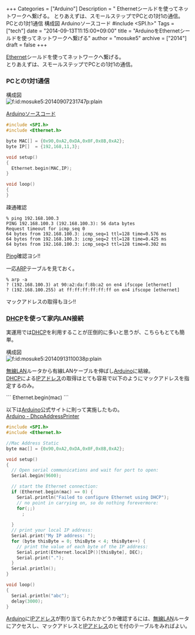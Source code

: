 +++
Categories = ["Arduino"]
Description = " Ethernetシールドを使ってネットワークへ繋げる。 とりあえずは、スモールステップでPCとの1対1の通信。       PCとの1対1通信      構成図   Arduinoソースコード  #include <SPI.h>"
Tags = ["tech"]
date = "2014-09-13T11:15:00+09:00"
title = "ArduinoをEthernetシールドを使ってネットワークへ繋げる"
author = "mosuke5"
archive = ["2014"]
draft = false
+++

<body>
<p><a class="keyword" href="http://d.hatena.ne.jp/keyword/Ethernet">Ethernet</a>シールドを使ってネットワークへ繋げる。<br>
とりあえずは、スモールステップでPCとの1対1の通信。</p>

<div class="section">
    <h3>PCとの1対1通信</h3>
    <p>構成図<br>
<span itemscope itemtype="http://schema.org/Photograph"><img src="https://cdn-ak.f.st-hatena.com/images/fotolife/m/mosuke5/20140907/20140907231747.png" alt="f:id:mosuke5:20140907231747p:plain" title="f:id:mosuke5:20140907231747p:plain" class="hatena-fotolife" itemprop="image"></span></p>
<p><a class="keyword" href="http://d.hatena.ne.jp/keyword/Arduino">Arduino</a><a class="keyword" href="http://d.hatena.ne.jp/keyword/%A5%BD%A1%BC%A5%B9%A5%B3%A1%BC%A5%C9">ソースコード</a></p>

```c
#include <SPI.h>
#include <Ethernet.h>

byte MAC[] = {0x90,0xA2,0xDA,0x0F,0x8B,0xA2};
byte IP[]  = {192,168,11,3};

void setup()
{
  Ethernet.begin(MAC,IP);
}

void loop()
{
}
```

<p>疎通確認</p>

```
% ping 192.168.100.3
PING 192.168.100.3 (192.168.100.3): 56 data bytes
Request timeout for icmp_seq 0
64 bytes from 192.168.100.3: icmp_seq=1 ttl=128 time=0.576 ms
64 bytes from 192.168.100.3: icmp_seq=2 ttl=128 time=0.425 ms
64 bytes from 192.168.100.3: icmp_seq=3 ttl=128 time=0.302 ms 
```
<p><a class="keyword" href="http://d.hatena.ne.jp/keyword/Ping">Ping</a>確認ヨシ!!</p>
<p>一応<a class="keyword" href="http://d.hatena.ne.jp/keyword/ARP">ARP</a>テーブルを見ておく。</p>

```
% arp -a
? (192.168.100.3) at 90:a2:da:f:8b:a2 on en4 ifscope [ethernet]
? (192.168.100.255) at ff:ff:ff:ff:ff:ff on en4 ifscope [ethernet] 
```
<p>マックアドレスの取得もヨシ!!</p>

</div>
<div class="section">
    <h3>
<a class="keyword" href="http://d.hatena.ne.jp/keyword/DHCP">DHCP</a>を使って家内LAN接続</h3>
    <p>実運用では<a class="keyword" href="http://d.hatena.ne.jp/keyword/DHCP">DHCP</a>を利用することが圧倒的に多いと思うが、こちらもとても簡単。</p>
<p>構成図<br>
<span itemscope itemtype="http://schema.org/Photograph"><img src="https://cdn-ak.f.st-hatena.com/images/fotolife/m/mosuke5/20140913/20140913110038.png" alt="f:id:mosuke5:20140913110038p:plain" title="f:id:mosuke5:20140913110038p:plain" class="hatena-fotolife" itemprop="image"></span></p>
<p><a class="keyword" href="http://d.hatena.ne.jp/keyword/%CC%B5%C0%FELAN">無線LAN</a>ルータから有線LANケーブルを伸ばし<a class="keyword" href="http://d.hatena.ne.jp/keyword/Arduino">Arduino</a>に結線。<br>
<a class="keyword" href="http://d.hatena.ne.jp/keyword/DHCP">DHCP</a>による<a class="keyword" href="http://d.hatena.ne.jp/keyword/IP%A5%A2%A5%C9%A5%EC%A5%B9">IPアドレス</a>の取得はとても容易で以下のようにマックアドレスを指定するのみ。</p>
```
Ethernet.begin(mac) 
```
<p>以下は<a class="keyword" href="http://d.hatena.ne.jp/keyword/Arduino">Arduino</a>公式サイトに則って実施したもの。<br>
<a href="http://arduino.cc/en/Tutorial/DhcpAddressPrinter">Arduino - DhcpAddressPrinter</a><br>
</p>

```c
#include <SPI.h>
#include <Ethernet.h>

//Mac Address Static
byte mac[] = {0x90,0xA2,0xDA,0x0F,0x8B,0xA2};

void setup()
{
  // Open serial communications and wait for port to open:
  Serial.begin(9600);

  // start the Ethernet connection:
  if (Ethernet.begin(mac) == 0) {
    Serial.println("Failed to configure Ethernet using DHCP");
    // no point in carrying on, so do nothing forevermore:
    for(;;)
      ;
      
  }
  // print your local IP address:
  Serial.print("My IP address: ");
  for (byte thisByte = 0; thisByte < 4; thisByte++) {
    // print the value of each byte of the IP address:
    Serial.print(Ethernet.localIP()[thisByte], DEC);
    Serial.print("."); 
  }
  Serial.println();
}

void loop()
{
  Serial.println("abc");
  delay(3000);
}
```

<p><a class="keyword" href="http://d.hatena.ne.jp/keyword/Arduino">Arduino</a>に<a class="keyword" href="http://d.hatena.ne.jp/keyword/IP%A5%A2%A5%C9%A5%EC%A5%B9">IPアドレス</a>が割り当てられたかどうか確認するには、<a class="keyword" href="http://d.hatena.ne.jp/keyword/%CC%B5%C0%FELAN">無線LAN</a>ルータにアクセスし、マックアドレスと<a class="keyword" href="http://d.hatena.ne.jp/keyword/IP%A5%A2%A5%C9%A5%EC%A5%B9">IPアドレス</a>のヒモ付のテーブルをみればよい。</p>

</div>
</body>
